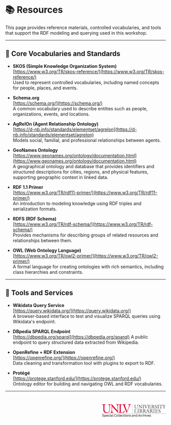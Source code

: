 <link rel="stylesheet" href="style.css">

# 📚 Resources

This page provides reference materials, controlled vocabularies, and tools that support the RDF modeling and querying used in this workshop.

---

## 🔖 Core Vocabularies and Standards

- **SKOS (Simple Knowledge Organization System)**  
  [https://www.w3.org/TR/skos-reference/](https://www.w3.org/TR/skos-reference/)  
  Used to represent controlled vocabularies, including named concepts for people, places, and events.

- **Schema.org**  
  [https://schema.org/](https://schema.org/)  
  A common vocabulary used to describe entities such as people, organizations, events, and locations.

- **AgRelOn (Agent Relationship Ontology)**  
  [https://d-nb.info/standards/elementset/agrelon](https://d-nb.info/standards/elementset/agrelon)  
  Models social, familial, and professional relationships between agents.

- **GeoNames Ontology**  
  [https://www.geonames.org/ontology/documentation.html](https://www.geonames.org/ontology/documentation.html)  
  A geographical ontology and database that provides identifiers and structured descriptions for cities, regions, and physical features, supporting geographic context in linked data.

 - **RDF 1.1 Primer**  
  [https://www.w3.org/TR/rdf11-primer/](https://www.w3.org/TR/rdf11-primer/)  
  An introduction to modeling knowledge using RDF triples and serialization formats.

- **RDFS (RDF Schema)**  
  [https://www.w3.org/TR/rdf-schema/](https://www.w3.org/TR/rdf-schema/)  
  Provides mechanisms for describing groups of related resources and relationships between them.

- **OWL (Web Ontology Language)**  
  [https://www.w3.org/TR/owl2-primer/](https://www.w3.org/TR/owl2-primer/)  
  A formal language for creating ontologies with rich semantics, including class hierarchies and constraints.

---

## 🧰 Tools and Services

- **Wikidata Query Service**  
  [https://query.wikidata.org/](https://query.wikidata.org/)  
  A browser-based interface to test and visualize SPARQL queries using Wikidata's endpoint.

- **DBpedia SPARQL Endpoint**   
  [https://dbpedia.org/sparql](https://dbpedia.org/sparql)
  A public endpoint to query structured data extracted from Wikipedia.

- **OpenRefine + RDF Extension**  
  [https://openrefine.org/](https://openrefine.org/)  
  Data cleaning and transformation tool with plugins to export to RDF.

- **Protégé**  
  [https://protege.stanford.edu/](https://protege.stanford.edu/)  
  Ontology editor for building and navigating OWL and RDF vocabularies.

---

<p style="text-align: right; margin-top: 2em;">
  <img src="assets/images/unlv_sca_logo.png" alt="UNLV Special Collections & Archives Logo" style="max-width: 200px;">
</p>
